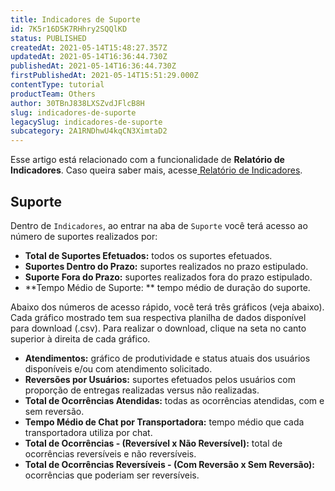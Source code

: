```yaml
---
title: Indicadores de Suporte
id: 7K5r16D5K7RHhry2SQQlKD
status: PUBLISHED
createdAt: 2021-05-14T15:48:27.357Z
updatedAt: 2021-05-14T16:36:44.730Z
publishedAt: 2021-05-14T16:36:44.730Z
firstPublishedAt: 2021-05-14T15:51:29.000Z
contentType: tutorial
productTeam: Others
author: 30TBnJ838LXSZvdJFlcB8H
slug: indicadores-de-suporte
legacySlug: indicadores-de-suporte
subcategory: 2A1RNDhwU4kqCN3XimtaD2
---
```


<div class="alert alert-info"> 
 Esse artigo está relacionado com a funcionalidade de <b>Relatório de Indicadores</b>. Caso queira saber mais, acesse<a href="https://help.vtex.com/pt/tutorial/relatorio-de-indicadores--7lbICsrCArXDxUYeeHJ2c5">  Relatório de Indicadores</a>.
</div>

## Suporte

Dentro de `Indicadores`, ao entrar na aba de `Suporte` você terá acesso ao número de suportes realizados por:

*   **Total de Suportes Efetuados:** todos os suportes efetuados.
*   **Suportes Dentro do Prazo:** suportes realizados no prazo estipulado.
*   **Suporte Fora do Prazo:** suportes realizados fora do prazo estipulado.
*   **Tempo Médio de Suporte: ** tempo médio de duração do suporte.

Abaixo dos números de acesso rápido, você terá três gráficos (veja abaixo). Cada gráfico mostrado tem  sua respectiva planilha de dados disponível para download (.csv). Para realizar o download, clique na seta no canto superior à direita de cada gráfico. 

*   **Atendimentos:** gráfico de produtividade e status atuais dos usuários disponíveis e/ou com atendimento solicitado.
*   **Reversões por Usuários:** suportes efetuados pelos usuários com proporção de entregas realizadas versus não realizadas.
*   **Total de Ocorrências Atendidas:** todas as ocorrências atendidas, com e sem reversão.
*   **Tempo Médio de Chat por Transportadora:** tempo médio que cada transportadora utiliza por chat.
*   **Total de Ocorrências - (Reversível x Não Reversível):** total de ocorrências reversíveis e não reversíveis.
*   **Total de Ocorrências Reversíveis - (Com Reversão x Sem Reversão):** ocorrências que poderiam ser reversíveis. 
